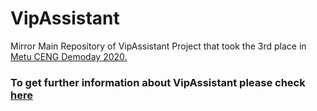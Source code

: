 # VipAssistant
Mirror Main Repository of VipAssistant Project that took the 3rd place in [Metu CENG Demoday 2020.](http://senior.ceng.metu.edu.tr/2020)

### To get further information about VipAssistant please check [here](http://senior.ceng.metu.edu.tr/2020/vipassistant/)
